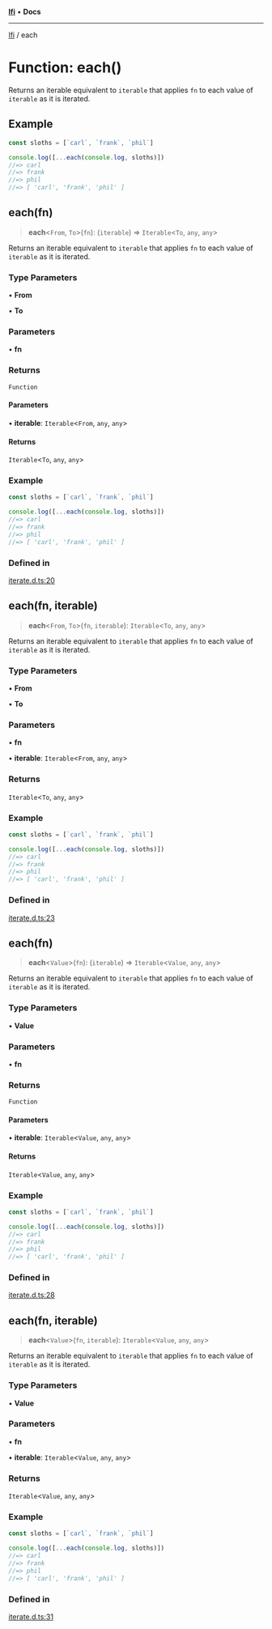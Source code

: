 [**lfi**](../readme.md) • **Docs**

***

[lfi](../globals.md) / each

# Function: each()

Returns an iterable equivalent to `iterable` that applies `fn` to each value
of `iterable` as it is iterated.

## Example

```js
const sloths = [`carl`, `frank`, `phil`]

console.log([...each(console.log, sloths)])
//=> carl
//=> frank
//=> phil
//=> [ 'carl', 'frank', 'phil' ]
```

## each(fn)

> **each**\<`From`, `To`\>(`fn`): (`iterable`) => `Iterable`\<`To`, `any`, `any`\>

Returns an iterable equivalent to `iterable` that applies `fn` to each value
of `iterable` as it is iterated.

### Type Parameters

• **From**

• **To**

### Parameters

• **fn**

### Returns

`Function`

#### Parameters

• **iterable**: `Iterable`\<`From`, `any`, `any`\>

#### Returns

`Iterable`\<`To`, `any`, `any`\>

### Example

```js
const sloths = [`carl`, `frank`, `phil`]

console.log([...each(console.log, sloths)])
//=> carl
//=> frank
//=> phil
//=> [ 'carl', 'frank', 'phil' ]
```

### Defined in

[iterate.d.ts:20](https://github.com/TomerAberbach/lfi/blob/e98b31ea37c84de0758cf58c8fcf28193f36b533/src/operations/iterate.d.ts#L20)

## each(fn, iterable)

> **each**\<`From`, `To`\>(`fn`, `iterable`): `Iterable`\<`To`, `any`, `any`\>

Returns an iterable equivalent to `iterable` that applies `fn` to each value
of `iterable` as it is iterated.

### Type Parameters

• **From**

• **To**

### Parameters

• **fn**

• **iterable**: `Iterable`\<`From`, `any`, `any`\>

### Returns

`Iterable`\<`To`, `any`, `any`\>

### Example

```js
const sloths = [`carl`, `frank`, `phil`]

console.log([...each(console.log, sloths)])
//=> carl
//=> frank
//=> phil
//=> [ 'carl', 'frank', 'phil' ]
```

### Defined in

[iterate.d.ts:23](https://github.com/TomerAberbach/lfi/blob/e98b31ea37c84de0758cf58c8fcf28193f36b533/src/operations/iterate.d.ts#L23)

## each(fn)

> **each**\<`Value`\>(`fn`): (`iterable`) => `Iterable`\<`Value`, `any`, `any`\>

Returns an iterable equivalent to `iterable` that applies `fn` to each value
of `iterable` as it is iterated.

### Type Parameters

• **Value**

### Parameters

• **fn**

### Returns

`Function`

#### Parameters

• **iterable**: `Iterable`\<`Value`, `any`, `any`\>

#### Returns

`Iterable`\<`Value`, `any`, `any`\>

### Example

```js
const sloths = [`carl`, `frank`, `phil`]

console.log([...each(console.log, sloths)])
//=> carl
//=> frank
//=> phil
//=> [ 'carl', 'frank', 'phil' ]
```

### Defined in

[iterate.d.ts:28](https://github.com/TomerAberbach/lfi/blob/e98b31ea37c84de0758cf58c8fcf28193f36b533/src/operations/iterate.d.ts#L28)

## each(fn, iterable)

> **each**\<`Value`\>(`fn`, `iterable`): `Iterable`\<`Value`, `any`, `any`\>

Returns an iterable equivalent to `iterable` that applies `fn` to each value
of `iterable` as it is iterated.

### Type Parameters

• **Value**

### Parameters

• **fn**

• **iterable**: `Iterable`\<`Value`, `any`, `any`\>

### Returns

`Iterable`\<`Value`, `any`, `any`\>

### Example

```js
const sloths = [`carl`, `frank`, `phil`]

console.log([...each(console.log, sloths)])
//=> carl
//=> frank
//=> phil
//=> [ 'carl', 'frank', 'phil' ]
```

### Defined in

[iterate.d.ts:31](https://github.com/TomerAberbach/lfi/blob/e98b31ea37c84de0758cf58c8fcf28193f36b533/src/operations/iterate.d.ts#L31)
